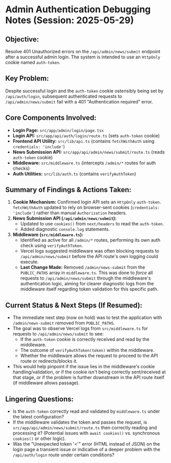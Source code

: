 # Admin Authentication Debugging Notes (Session: 2025-05-29)

## Objective:
Resolve 401 Unauthorized errors on the `/api/admin/news/submit` endpoint after a successful admin login. The system is intended to use an `HttpOnly` cookie named `auth-token`.

## Key Problem:
Despite successful login and the `auth-token` cookie ostensibly being set by `/api/auth/login`, subsequent authenticated requests to `/api/admin/news/submit` fail with a 401 "Authentication required" error.

## Core Components Involved:
*   **Login Page:** `src/app/admin/login/page.tsx`
*   **Login API:** `src/app/api/auth/login/route.ts` (sets `auth-token` cookie)
*   **Frontend API Utility:** `src/lib/api.ts` (contains `fetchWithAuth` using `credentials: 'include'`)
*   **News Submission API:** `src/app/api/admin/news/submit/route.ts` (reads `auth-token` cookie)
*   **Middleware:** `src/middleware.ts` (intercepts `/admin/*` routes for auth checks)
*   **Auth Utilities:** `src/lib/auth.ts` (contains `verifyAuthToken`)

## Summary of Findings & Actions Taken:
1.  **Cookie Mechanism:** Confirmed login API sets an `HttpOnly` `auth-token`. `fetchWithAuth` updated to rely on browser-sent cookies (`credentials: 'include'`) rather than manual `Authorization` headers.
2.  **News Submission API (`/api/admin/news/submit`):**
    *   Updated to use `cookies()` from `next/headers` to read the `auth-token`.
    *   Added diagnostic `console.log` statements.
3.  **Middleware (`src/middleware.ts`):**
    *   Identified as active for all `/admin/*` routes, performing its own auth check using `verifyAuthToken`.
    *   Vercel logs suggested middleware was often blocking requests to `/api/admin/news/submit` before the API route's own logging could execute.
    *   **Last Change Made:** Removed `/admin/news-submit` from the `PUBLIC_PATHS` array in `middleware.ts`. This was done to *force* all requests to `/api/admin/news/submit` through the middleware's authentication logic, aiming for clearer diagnostic logs from the middleware itself regarding token validation for this specific path.

## Current Status & Next Steps (If Resumed):
*   The immediate next step (now on hold) was to test the application with `/admin/news-submit` removed from `PUBLIC_PATHS`.
*   The goal was to observe Vercel logs from `src/middleware.ts` for requests to `/api/admin/news/submit` to see:
    *   If the `auth-token` cookie is correctly received and read by the middleware.
    *   The outcome of `verifyAuthToken(token)` within the middleware.
    *   Whether the middleware allows the request to proceed to the API route or redirects/blocks it.
*   This would help pinpoint if the issue lies in the middleware's cookie handling/validation, or if the cookie isn't being correctly sent/received at that stage, or if the problem is further downstream in the API route itself (if middleware allows passage).

## Lingering Questions:
*   Is the `auth-token` correctly read and validated by `middleware.ts` under the latest configuration?
*   If the middleware validates the token and passes the request, is `src/app/api/admin/news/submit/route.ts` then correctly reading and processing it? (Potential issues with `await cookies()` vs. synchronous `cookies()` or other logic).
*   Was the "Unexpected token '<'" error (HTML instead of JSON) on the login page a transient issue or indicative of a deeper problem with the `/api/auth/login` route under certain conditions?
